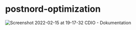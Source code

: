 # postnord-optimization
![Screenshot 2022-02-15 at 19-17-32 CDIO - Dokumentation](https://user-images.githubusercontent.com/98525050/154124050-02ec1f12-89b0-4d63-9853-2cffee64ade8.png)
